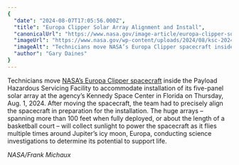 ```yaml
---
{
  "date": "2024-08-07T17:05:56.000Z",
  "title": "Europa Clipper Solar Array Alignment and Install",
  "canonicalUrl": "https://www.nasa.gov/image-article/europa-clipper-solar-array-alignment-and-install/",
  "imageUrl": "https://www.nasa.gov/wp-content/uploads/2024/08/ksc-20240801-ph-fmx01-0023orig.jpg",
  "imageAlt": "Technicians move NASA’s Europa Clipper spacecraft inside the Payload Hazardous Servicing Facility to accommodate installation of its five-panel solar array at the agency’s Kennedy Space Center in Florida.",
  "author": "Gary Daines"
}
---
```


Technicians move [NASA’s Europa Clipper spacecraft](https://science.nasa.gov/mission/europa-clipper/) inside the Payload Hazardous Servicing Facility to accommodate installation of its five-panel solar array at the agency’s Kennedy Space Center in Florida on Thursday, Aug. 1, 2024. After moving the spacecraft, the team had to precisely align the spacecraft in preparation for the installation. The huge arrays – spanning more than 100 feet when fully deployed, or about the length of a basketball court – will collect sunlight to power the spacecraft as it flies multiple times around Jupiter’s icy moon, Europa, conducting science investigations to determine its potential to support life.

_NASA/Frank Michaux_
